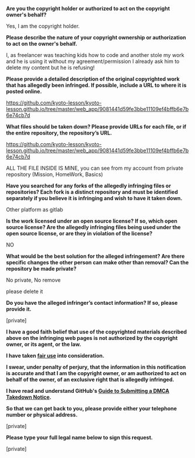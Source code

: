 **Are you the copyright holder or authorized to act on the copyright owner's behalf?**

Yes, I am the copyright holder.

**Please describe the nature of your copyright ownership or authorization to act on the owner's behalf.**

I, as freelancer was teaching kids how to code and another stole my work and he is using it without my agreement/permission I already ask him to delete my content but he is refusing!

**Please provide a detailed description of the original copyrighted work that has allegedly been infringed. If possible, include a URL to where it is posted online.**

https://github.com/kyoto-lesson/kyoto-lesson.github.io/tree/master/web_app/9081441d59fe3bbe11109ef4bffb6e7b6e74cb7d

**What files should be taken down? Please provide URLs for each file, or if the entire repository, the repository’s URL.**

https://github.com/kyoto-lesson/kyoto-lesson.github.io/tree/master/web_app/9081441d59fe3bbe11109ef4bffb6e7b6e74cb7d

ALL THE FILE INSIDE IS MINE, you can see from my account from private repository (Mission, HomeWork, Basics)

**Have you searched for any forks of the allegedly infringing files or repositories? Each fork is a distinct repository and must be identified separately if you believe it is infringing and wish to have it taken down.**

Other platform as gitlab

**Is the work licensed under an open source license? If so, which open source license? Are the allegedly infringing files being used under the open source license, or are they in violation of the license?**

NO

**What would be the best solution for the alleged infringement? Are there specific changes the other person can make other than removal? Can the repository be made private?**

No private, No remove

please delete it

**Do you have the alleged infringer’s contact information? If so, please provide it.**

[private]

**I have a good faith belief that use of the copyrighted materials described above on the infringing web pages is not authorized by the copyright owner, or its agent, or the law.**

**I have taken <a href="https://www.lumendatabase.org/topics/22">fair use</a> into consideration.**

**I swear, under penalty of perjury, that the information in this notification is accurate and that I am the copyright owner, or am authorized to act on behalf of the owner, of an exclusive right that is allegedly infringed.**

**I have read and understand GitHub's <a href="https://help.github.com/articles/guide-to-submitting-a-dmca-takedown-notice/">Guide to Submitting a DMCA Takedown Notice</a>.**

**So that we can get back to you, please provide either your telephone number or physical address.**

[private]

**Please type your full legal name below to sign this request.**

[private]
